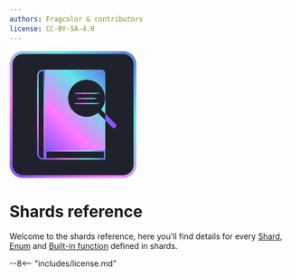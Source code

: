 ```yaml
---
authors: Fragcolor & contributors
license: CC-BY-SA-4.0
---
```


![](assets/ReferenceLogo.png)

# Shards reference

Welcome to the shards reference, here you'll find details for every [Shard](./shards/), [Enum](./enums/) and [Built-in function](./functions/) defined in shards.

--8<-- "includes/license.md"
